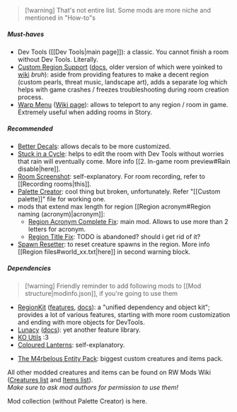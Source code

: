 > [!warning] That's not entire list. Some mods are more niche and mentioned in "How-to"s

##### Must-haves  
- Dev Tools ([[Dev Tools|main page]]): a classic. You cannot finish a room without Dev Tools. Literally.
- [Custom Region Support](https://steamcommunity.com/sharedfiles/filedetails/?id=2941565790) ([docs](https://github.com/Bro748/Custom-Regions/tree/dp-release), older version of which were yoinked to [wiki](https://rainworldmodding.miraheze.org/wiki/Custom_Regions_Support) *bruh*): aside from providing features to make a decent region (custom pearls, threat music, landscape art), adds a separate log which helps with game crashes / freezes troubleshooting during room creation process.   
- [Warp Menu](https://steamcommunity.com/sharedfiles/filedetails/?id=2920446893) ([Wiki page](https://rainworldmodding.miraheze.org/wiki/Warp)): allows to teleport to any region / room in game. Extremely useful when adding rooms in Story.

##### Recommended
- [Better Decals](https://steamcommunity.com/sharedfiles/filedetails/?id=3241776574): allows decals to be more customized.   
- [Stuck in a Cycle](https://steamcommunity.com/sharedfiles/filedetails/?id=3035801552): helps to edit the room with Dev Tools without worries that rain will eventually come. More info [[2. In-game room preview#Rain disable|here]].  
- [Room Screenshot](https://steamcommunity.com/sharedfiles/filedetails/?id=3125783486): self-explanatory. For room recording, refer to [[Recording rooms|this]].  
- [Palette Creator](https://steamcommunity.com/sharedfiles/filedetails/?id=2959458351): cool thing but broken, unfortunately. Refer "[[Custom palette]]" file for working one.  
- mods that extend max length for region [[Region acronym#Region naming (acronym)|acronym]]:
	- [Region Acronym Complete Fix](https://steamcommunity.com/sharedfiles/filedetails/?id=3412393061): main mod. Allows to use more than 2 letters for acronym.  
	- [Region Title Fix](https://steamcommunity.com/sharedfiles/filedetails/?id=2998885818): TODO is abandoned? should i get rid of it?  
- [Spawn Resetter](https://steamcommunity.com/sharedfiles/filedetails/?id=3232143310): to reset creature spawns in the region. More info [[Region files#world_xx.txt|here]] in second warning block.

##### Dependencies  
> [!warning] Friendly reminder to add following mods to [[Mod structure|modinfo.json]], if you're going to use them

- [RegionKit](https://steamcommunity.com/sharedfiles/filedetails/?id=2920439476) ([features](https://github.com/Rain-World-Modding/RegionKit/blob/main/README.md), [docs](https://github.com/Rain-World-Modding/RegionKit/tree/main/docs)): a "unified dependency and object kit"; provides a lot of various features, starting with more room customization and ending with more objects for DevTools.   
- [Lunacy](https://steamcommunity.com/sharedfiles/filedetails/?id=2930814260) ([docs](https://github.com/Nacu0021/Lunacy)): yet another feature library.  
- [KO Utils](https://steamcommunity.com/sharedfiles/filedetails/?id=3443204574) :3
- [Coloured Lanterns](https://steamcommunity.com/sharedfiles/filedetails/?id=3401635588): self-explanatory.  
> 
- [The M4rbelous Entity Pack](https://steamcommunity.com/sharedfiles/filedetails/?id=3311812030): biggest custom creatures and items pack.  

All other modded creatures and items can be found on RW Mods Wiki ([Creatures list](https://rainworldmods.miraheze.org/wiki/Creatures) and [Items list](https://rainworldmods.miraheze.org/wiki/Objects)).  
*Make sure to ask mod authors for permission to use them!*

  
Mod collection (without Palette Creator) is here. 